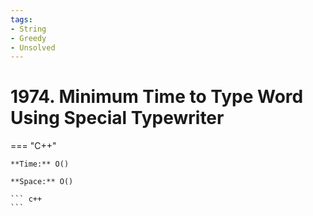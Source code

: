 ```yaml
---
tags:
- String
- Greedy
- Unsolved
---
```



# 1974. Minimum Time to Type Word Using Special Typewriter

=== "C++"

    **Time:** O()

    **Space:** O()

    ``` c++
    ```